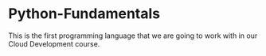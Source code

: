 # Python-Fundamentals

 This is the first programming language that we are going to work with in our Cloud Development course. 
